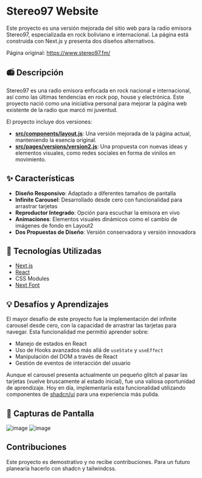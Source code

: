 # Stereo97 Website

Este proyecto es una versión mejorada del sitio web para la radio emisora Stereo97, especializada en rock boliviano e internacional. La página está construida con Next.js y presenta dos diseños alternativos.

Página original: https://www.stereo97.fm/

## 📻 Descripción

Stereo97 es una radio emisora enfocada en rock nacional e internacional, así como las últimas tendencias en rock pop, house y electrónica. Este proyecto nació como una iniciativa personal para mejorar la página web existente de la radio que marcó mi juventud.

El proyecto incluye dos versiones:
- [**src/components/layout.js**](https://main.dxx2cbonkqsz9.amplifyapp.com/): Una versión mejorada de la página actual, manteniendo la esencia original.
- [**src/pages/versions/version2.js**](https://main.dxx2cbonkqsz9.amplifyapp.com/versions/version2): Una propuesta con nuevas ideas y elementos visuales, como redes sociales en forma de vinilos en movimiento.

## ✨ Características

- **Diseño Responsivo**: Adaptado a diferentes tamaños de pantalla
- **Infinite Carousel**: Desarrollado desde cero con funcionalidad para arrastrar tarjetas
- **Reproductor Integrado**: Opción para escuchar la emisora en vivo
- **Animaciones**: Elementos visuales dinámicos como el cambio de imágenes de fondo en Layout2
- **Dos Propuestas de Diseño**: Versión conservadora y versión innovadora

## 🔧 Tecnologías Utilizadas

- [Next.js](https://nextjs.org/)
- [React](https://reactjs.org/)
- CSS Modules
- [Next Font](https://nextjs.org/docs/basic-features/font-optimization)

## 💡 Desafíos y Aprendizajes

El mayor desafío de este proyecto fue la implementación del infinite carousel desde cero, con la capacidad de arrastrar las tarjetas para navegar. Esta funcionalidad me permitió aprender sobre:

- Manejo de estados en React
- Uso de Hooks avanzados más allá de `useState` y `useEffect`
- Manipulación del DOM a través de React
- Gestión de eventos de interacción del usuario

Aunque el carousel presenta actualmente un pequeño glitch al pasar las tarjetas (vuelve bruscamente al estado inicial), fue una valiosa oportunidad de aprendizaje. Hoy en día, implementaría esta funcionalidad utilizando componentes de [shadcn/ui](https://ui.shadcn.com/) para una experiencia más pulida.

## 📸 Capturas de Pantalla

![image](https://github.com/user-attachments/assets/76d026f2-ecef-46f4-a188-889e14a948ef)
![image](https://github.com/user-attachments/assets/2f1aaa97-2eb3-456c-ac0f-941e4b3bcdf4)


## Contribuciones

Este proyecto es demostrativo y no recibe contribuciones. Para un futuro planearía hacerlo con shadcn y tailwindcss.
